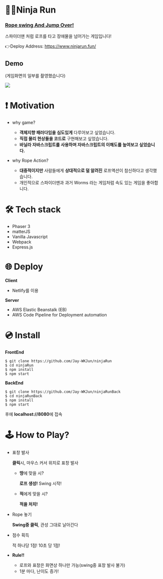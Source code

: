 # 🐱‍👤Ninja Run

### <u>Rope swing And Jump Over!</u>

스파이더맨 처럼 로프를 타고 장애물을 넘어가는 게임입니다!

👉Deploy Address: https://www.ninjarun.fun/

## Demo

(게임화면의 일부를 촬영했습니다)

<img src="./readme/mainDemo.gif" />

# ❗ Motivation

- why game?

  - **객체지향 패러다임을 심도있게** 다루어보고 싶었습니다.
  - **직접 물리 현상들을 코드로** 구현해보고 싶었습니다.
  - **바닐라 자바스크립트를 사용하며 자바스크립트의 이해도를 높여보고 싶었습니다.**

- why Rope Action?

  - **대중적이지만** 사람들에게 **상대적으로 덜 알려진** 로프액션이 참신하다고 생각했습니다.
  - 개인적으로 스파이더맨과 과거 Worms 라는 게임처럼 속도 있는 게임을 좋아합니다.

# 🛠 Tech stack

- Phaser 3
- matterJS
- Vanilla Javascript
- Webpack
- Express.js

# 🌐 Deploy

**Client**

- Netlify를 이용

**Server**

- AWS Elastic Beanstalk (EB)
- AWS Code Pipeline for Deployment automation

# 💿 Install

**FrontEnd**

```
$ git clone https://github.com/Jay-WKJun/ninjaRun
$ cd ninjaRun
$ npm install
$ npm start
```

**BackEnd**

```
$ git clone https://github.com/Jay-WKJun/ninjaRunBack
$ cd ninjaRunBack
$ npm install
$ npm start
```

후에 **localhost://8080**에 접속

# 🕹 How to Play?

- 표창 발사

  **클릭**시, 마우스 커서 위치로 표창 발사

  - **땅**에 맞을 시?

    **로프 생성!** Swing 시작!

  - **적**에게 맞을 시?

    **적을 처치!**

- Rope 놓기

  **Swing중 클릭**, 관성 그대로 날아간다

- 점수 획득

  적 하나당 1점! 10초 당 1점!

- **Rule!!**

  - 로프와 표창은 화면상 하나만 가능(swing중 표창 발사 불가)
  - 1분 마다, 난이도 증가!
